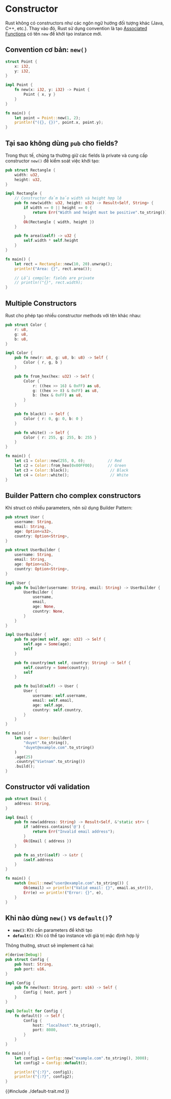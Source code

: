 # Constructor

Rust không có constructors như các ngôn ngữ hướng đối tượng khác (Java, C++, etc.). Thay vào đó, Rust sử dụng convention là tạo [Associated Functions](https://doc.rust-lang.org/stable/book/ch05-03-method-syntax.html#associated-functions) có tên `new` để khởi tạo instance mới.

## Convention cơ bản: `new()`

```rust
struct Point {
    x: i32,
    y: i32,
}

impl Point {
    fn new(x: i32, y: i32) -> Point {
        Point { x, y }
    }
}

fn main() {
    let point = Point::new(1, 2);
    println!("({}, {})", point.x, point.y);
}
```

## Tại sao không dùng `pub` cho fields?

Trong thực tế, chúng ta thường giữ các fields là private và cung cấp constructor `new()` để kiểm soát việc khởi tạo:

```rust
pub struct Rectangle {
    width: u32,
    height: u32,
}

impl Rectangle {
    // Constructor đảm bảo width và height hợp lệ
    pub fn new(width: u32, height: u32) -> Result<Self, String> {
        if width == 0 || height == 0 {
            return Err("Width and height must be positive".to_string());
        }
        Ok(Rectangle { width, height })
    }

    pub fn area(&self) -> u32 {
        self.width * self.height
    }
}

fn main() {
    let rect = Rectangle::new(10, 20).unwrap();
    println!("Area: {}", rect.area());

    // Lỗi compile: fields are private
    // println!("{}", rect.width);
}
```

## Multiple Constructors

Rust cho phép tạo nhiều constructor methods với tên khác nhau:

```rust
pub struct Color {
    r: u8,
    g: u8,
    b: u8,
}

impl Color {
    pub fn new(r: u8, g: u8, b: u8) -> Self {
        Color { r, g, b }
    }

    pub fn from_hex(hex: u32) -> Self {
        Color {
            r: ((hex >> 16) & 0xFF) as u8,
            g: ((hex >> 8) & 0xFF) as u8,
            b: (hex & 0xFF) as u8,
        }
    }

    pub fn black() -> Self {
        Color { r: 0, g: 0, b: 0 }
    }

    pub fn white() -> Self {
        Color { r: 255, g: 255, b: 255 }
    }
}

fn main() {
    let c1 = Color::new(255, 0, 0);          // Red
    let c2 = Color::from_hex(0x00FF00);      // Green
    let c3 = Color::black();                  // Black
    let c4 = Color::white();                  // White
}
```

## Builder Pattern cho complex constructors

Khi struct có nhiều parameters, nên sử dụng Builder Pattern:

```rust
pub struct User {
    username: String,
    email: String,
    age: Option<u32>,
    country: Option<String>,
}

pub struct UserBuilder {
    username: String,
    email: String,
    age: Option<u32>,
    country: Option<String>,
}

impl User {
    pub fn builder(username: String, email: String) -> UserBuilder {
        UserBuilder {
            username,
            email,
            age: None,
            country: None,
        }
    }
}

impl UserBuilder {
    pub fn age(mut self, age: u32) -> Self {
        self.age = Some(age);
        self
    }

    pub fn country(mut self, country: String) -> Self {
        self.country = Some(country);
        self
    }

    pub fn build(self) -> User {
        User {
            username: self.username,
            email: self.email,
            age: self.age,
            country: self.country,
        }
    }
}

fn main() {
    let user = User::builder(
        "duyet".to_string(),
        "duyet@example.com".to_string()
    )
    .age(25)
    .country("Vietnam".to_string())
    .build();
}
```

## Constructor với validation

```rust
pub struct Email {
    address: String,
}

impl Email {
    pub fn new(address: String) -> Result<Self, &'static str> {
        if !address.contains('@') {
            return Err("Invalid email address");
        }
        Ok(Email { address })
    }

    pub fn as_str(&self) -> &str {
        &self.address
    }
}

fn main() {
    match Email::new("user@example.com".to_string()) {
        Ok(email) => println!("Valid email: {}", email.as_str()),
        Err(e) => println!("Error: {}", e),
    }
}
```

## Khi nào dùng `new()` vs `default()`?

- **`new()`**: Khi cần parameters để khởi tạo
- **`default()`**: Khi có thể tạo instance với giá trị mặc định hợp lý

Thông thường, struct sẽ implement cả hai:

```rust
#[derive(Debug)]
pub struct Config {
    pub host: String,
    pub port: u16,
}

impl Config {
    pub fn new(host: String, port: u16) -> Self {
        Config { host, port }
    }
}

impl Default for Config {
    fn default() -> Self {
        Config {
            host: "localhost".to_string(),
            port: 8080,
        }
    }
}

fn main() {
    let config1 = Config::new("example.com".to_string(), 3000);
    let config2 = Config::default();

    println!("{:?}", config1);
    println!("{:?}", config2);
}
```

{{#include ./default-trait.md }}
